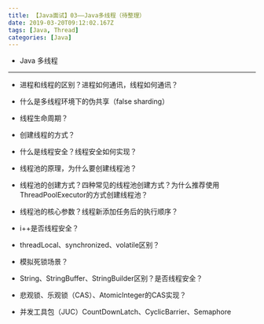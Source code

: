 ```yaml
---
title: 【Java面试】03——Java多线程（待整理）
date: 2019-03-20T09:12:02.167Z
tags: [Java, Thread]
categories: [Java]
---
```


- Java 多线程

<!-- more -->

--------------------------------

- 进程和线程的区别？进程如何通讯，线程如何通讯？

- 什么是多线程环境下的伪共享（false sharding）

- 线程生命周期？

- 创建线程的方式？

- 什么是线程安全？线程安全如何实现？

- 线程池的原理，为什么要创建线程池？

- 线程池的创建方式？四种常见的线程池创建方式？为什么推荐使用ThreadPoolExecutor的方式创建线程池？

- 线程池的核心参数？线程新添加任务后的执行顺序？

- i++是否线程安全？

- threadLocal、synchronized、volatile区别？

- 模拟死锁场景？

- String、StringBuffer、StringBuilder区别？是否线程安全？

- 悲观锁、乐观锁（CAS）、AtomicInteger的CAS实现？

- 并发工具包（JUC）CountDownLatch、CyclicBarrier、Semaphore